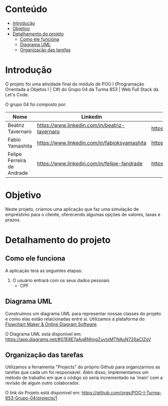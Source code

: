 # Conteúdo
- [Introdução](#Introdução)  
- [Objetivo](#Objetivo)  
- [Detalhamento do projeto](#Detalhamento-do-projeto)  
    - [Como ele funciona](##Como-ele-funciona)  
    - [Diagrama UML](##Diagrama-UML)  
    - [Organização das tarefas](##Organização-das-tarefas)  

# Introdução

O projeto foi uma atividade final do módulo de POO I (Programação Orientada a Objetos I | C#) do Grupo 04 da Turma 853 | Web Full Stack da Let's Code.

O grupo 04 foi composto por: 

| Nome | Linkedin | Github |
| --- | --- | --- |
| Beatriz Tavernaro | https://www.linkedin.com/in/beatriz-tavernaro | https://github.com/beatavernaro |
| Fabio Yamashita | https://www.linkedin.com/in/fabioksyamashita | https://github.com/fabioyamashita |
| Felipe Ferreira de Andrade | https://www.linkedin.com/in/felipe-fandrade | https://github.com/felipefand |

# Objetivo

Neste projeto, criamos uma aplicação que faz uma simulação de empréstimo para o cliente, oferecendo algumas opções de valores, taxas e prazos.

# Detalhamento do projeto

## Como ele funciona

A aplicação terá as seguintes etapas:
1. O usuário entrará com os seus dados pessoais
   * CPF

## Diagrama UML

Construímos um diagrama UML para representar nossas classes do projeto e como elas estão relacionadas entre si. Utilizamos a plataforma do [Flowchart Maker & Online Diagram Software](https://app.diagrams.net/).

O Diagrama UML está disponível em: https://app.diagrams.net/#G1E8E7aAq8NhngZuvtxMTNAuN726aCIZsV

## Organização das tarefas

Utilizamos a ferramenta "Projects" do próprio Github para organizarmos as tarefas que cada um foi responsável. Além disso, implementamos um método de trabalho em que o código só seria incrementado na 'main' com a revisão de algum outro colaborador.

O link do Projeto está disponível em: https://github.com/orgs/POO-I-Turma-853-Grupo-04/projects/1
